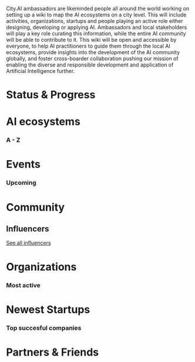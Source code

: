 <!-- TITLE: AI WIKI -->
<!-- SUBTITLE: Navigation -->

<p>City.AI ambassadors are likeminded people all around the world working on setting up a wiki to map the AI ecosystems on a city level. This will include activities, organizations, startups and people playing an active role either designing, developing or applying AI. Ambassadors and local stakeholders will play a key role curating this information, while the entire AI community will be able to contribute to it. This wiki will be open and accessible by everyone, to help AI practitioners to guide them through the local AI ecosystems, provide insights into the development of the AI community globally, and foster cross-boarder collaboration pushing our mission of enabling the diverse and responsible development and application of Artificial Intelligence further.
</p>

# Status & Progress
<div class=status>

</div>

# AI ecosystems
### A - Z


# Events
### Upcoming
<div class=events>

</div>

# Community
## Influencers
<div class=influencers>

</div>

[See all influencers](/main/communities)

# Organizations
### Most active
<div class=organizations>

</div>

# Newest Startups
### Top succesful companies
<div class=startups>

</div>

# Partners & Friends


